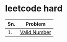 # leetcode hard

| Sn.   | Problem |
| ----- | ----- |
| 1.    | [Valid Number](https://github.com/delzadbamji/leetcode/tree/main/leetcode-hard/validNumber) |
